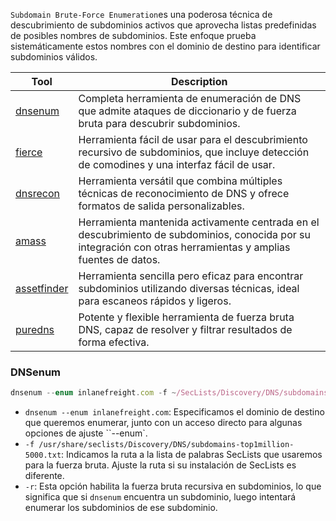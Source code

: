 `Subdomain Brute-Force Enumeration`es una poderosa técnica de descubrimiento de subdominios activos que aprovecha listas predefinidas de posibles nombres de subdominios. Este enfoque prueba sistemáticamente estos nombres con el dominio de destino para identificar subdominios válidos.

| Tool                                                    | Description                                                                                                                                                    |
| ------------------------------------------------------- | -------------------------------------------------------------------------------------------------------------------------------------------------------------- |
| [dnsenum](https://github.com/fwaeytens/dnsenum)         | Completa herramienta de enumeración de DNS que admite ataques de diccionario y de fuerza bruta para descubrir subdominios.                                     |
| [fierce](https://github.com/mschwager/fierce)           | Herramienta fácil de usar para el descubrimiento recursivo de subdominios, que incluye detección de comodines y una interfaz fácil de usar.                    |
| [dnsrecon](https://github.com/darkoperator/dnsrecon)    | Herramienta versátil que combina múltiples técnicas de reconocimiento de DNS y ofrece formatos de salida personalizables.                                      |
| [amass](https://github.com/owasp-amass/amass)           | Herramienta mantenida activamente centrada en el descubrimiento de subdominios, conocida por su integración con otras herramientas y amplias fuentes de datos. |
| [assetfinder](https://github.com/tomnomnom/assetfinder) | Herramienta sencilla pero eficaz para encontrar subdominios utilizando diversas técnicas, ideal para escaneos rápidos y ligeros.                               |
| [puredns](https://github.com/d3mondev/puredns)          | Potente y flexible herramienta de fuerza bruta DNS, capaz de resolver y filtrar resultados de forma efectiva.                                                  |
### DNSenum
```js
dnsenum --enum inlanefreight.com -f ~/SecLists/Discovery/DNS/subdomains-top1million-110000.txt -r
```

- `dnsenum --enum inlanefreight.com`: Especificamos el dominio de destino que queremos enumerar, junto con un acceso directo para algunas opciones de ajuste ``--enum`.
- `-f /usr/share/seclists/Discovery/DNS/subdomains-top1million-5000.txt`: Indicamos la ruta a la lista de palabras SecLists que usaremos para la fuerza bruta. Ajuste la ruta si su instalación de SecLists es diferente.
- `-r`: Esta opción habilita la fuerza bruta recursiva en subdominios, lo que significa que si `dnsenum` encuentra un subdominio, luego intentará enumerar los subdominios de ese subdominio.

